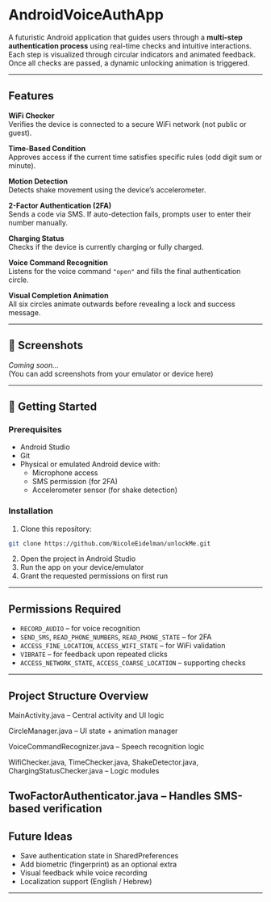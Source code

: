 # AndroidVoiceAuthApp

A futuristic Android application that guides users through a **multi-step authentication process** using real-time checks and intuitive interactions. Each step is visualized through circular indicators and animated feedback. Once all checks are passed, a dynamic unlocking animation is triggered.

---

## Features
 **WiFi Checker**  
Verifies the device is connected to a secure WiFi network (not public or guest).

 **Time-Based Condition**  
Approves access if the current time satisfies specific rules (odd digit sum or minute).

 **Motion Detection**  
Detects shake movement using the device’s accelerometer.

 **2-Factor Authentication (2FA)**  
Sends a code via SMS. If auto-detection fails, prompts user to enter their number manually.

 **Charging Status**  
Checks if the device is currently charging or fully charged.

 **Voice Command Recognition**  
Listens for the voice command `"open"` and fills the final authentication circle.

 **Visual Completion Animation**  
All six circles animate outwards before revealing a lock and success message.

---

## 📸 Screenshots

_Coming soon..._  
(You can add screenshots from your emulator or device here)

---

## 🚀 Getting Started

### Prerequisites
- Android Studio
- Git
- Physical or emulated Android device with:
    - Microphone access
    - SMS permission (for 2FA)
    - Accelerometer sensor (for shake detection)

### Installation
1. Clone this repository:
```bash
git clone https://github.com/NicoleEidelman/unlockMe.git
```

2. Open the project in Android Studio
3. Run the app on your device/emulator
4. Grant the requested permissions on first run

---

##  Permissions Required

- `RECORD_AUDIO` – for voice recognition
- `SEND_SMS`, `READ_PHONE_NUMBERS`, `READ_PHONE_STATE` – for 2FA
- `ACCESS_FINE_LOCATION`, `ACCESS_WIFI_STATE` – for WiFi validation
- `VIBRATE` – for feedback upon repeated clicks
- `ACCESS_NETWORK_STATE`, `ACCESS_COARSE_LOCATION` – supporting checks

---

##  Project Structure Overview
MainActivity.java – Central activity and UI logic

CircleManager.java – UI state + animation manager

VoiceCommandRecognizer.java – Speech recognition logic

WifiChecker.java, TimeChecker.java, ShakeDetector.java, ChargingStatusChecker.java – Logic modules

TwoFactorAuthenticator.java – Handles SMS-based verification
---

##  Future Ideas

- Save authentication state in SharedPreferences
- Add biometric (fingerprint) as an optional extra
- Visual feedback while voice recording
- Localization support (English / Hebrew)

---
